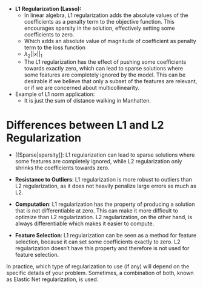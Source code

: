    - **L1 Regularization (Lasso):** 
	   - In linear algebra, L1 regularization adds the absolute values of the coefficients as a penalty term to the objective function. This encourages sparsity in the solution, effectively setting some coefficients to zero.
	   - Which adds an absolute value of magnitude of coefficient as penalty term to the loss function
	   - $\lambda_2 ||x||_1$
	   - The L1 regularization has the effect of pushing some coefficients towards exactly zero, which can lead to sparse solutions where some features are completely ignored by the model. This can be desirable if we believe that only a subset of the features are relevant, or if we are concerned about multicollinearity.
- Example of L1 norm application:
	- It is just the sum of distance walking in Manhatten. 



# Differences between L1 and L2 Regularization

- [[Sparse|sparsity]]: L1 regularization can lead to sparse solutions where some features are completely ignored, while L2 regularization only shrinks the coefficients towards zero.

- **Resistance to Outliers**: L1 regularization is more robust to outliers than L2 regularization, as it does not heavily penalize large errors as much as L2.

- **Computation**: L1 regularization has the property of producing a solution that is not differentiable at zero. This can make it more difficult to optimize than L2 regularization. L2 regularization, on the other hand, is always differentiable which makes it easier to compute.

- **Feature Selection**: L1 regularization can be seen as a method for feature selection, because it can set some coefficients exactly to zero. L2 regularization doesn’t have this property and therefore is not used for feature selection.

In practice, which type of regularization to use (if any) will depend on the specific details of your problem. Sometimes, a combination of both, known as Elastic Net regularization, is used.